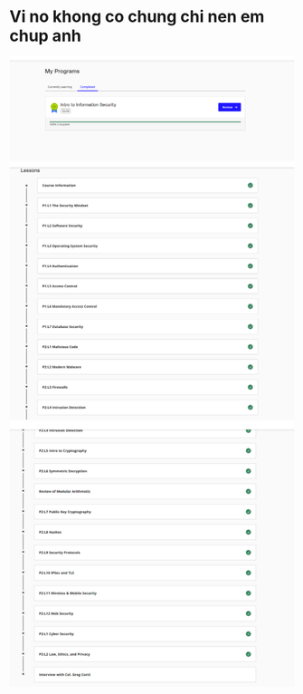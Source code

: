 # Vi no khong co chung chi nen em chup anh

![1](images/../349974273_784666969779567_4133739376547589079_n.png)
![2](images/../29513817fdf723a97ae6.jpg)
![3](images/../3c275f789a9844c61d89.jpg)